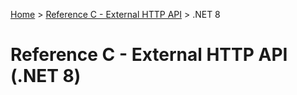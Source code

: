 [Home](/) > [Reference C - External HTTP API](../) > .NET 8

# Reference C - External HTTP API (.NET 8)
